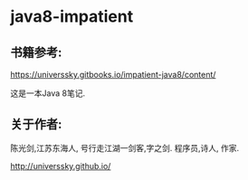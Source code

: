 # java8-impatient

## 书籍参考: 

https://universsky.gitbooks.io/impatient-java8/content/

这是一本Java 8笔记. 

## 关于作者:

陈光剑,江苏东海人, 号行走江湖一剑客,字之剑. 程序员,诗人, 作家.

http://universsky.github.io/​
